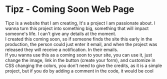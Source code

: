 # Tipz - Coming Soon Web Page

Tipz is a website that I am creating, It's a project I am passionate about. I wanna turn this project into something big, something that will impact someone's life. I can't give any details at the moment.  
I created this coming soon, so if someone finds the site this early in the production, the person could just enter it email, and when the project was released they will receive a notification. In their emails.  
If you wanna use this as a coming soon to your site, you can use it, just change the image, link in the button (create your form), and customize in CSS changing the colors, you don't need to give the credits, as it is a simple project, but if you do by adding a comment in the code, it would be cool
